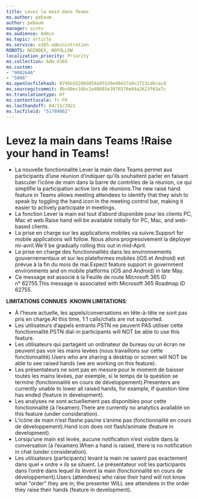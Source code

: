 ```yaml
---
title: Levez la main dans Teams
ms.author: pebaum
author: pebaum
manager: scotv
ms.audience: Admin
ms.topic: article
ms.service: o365-administration
ROBOTS: NOINDEX, NOFOLLOW
localization_priority: Priority
ms.collection: Adm_O365
ms.custom:
- "9002646"
- "5086"
ms.openlocfilehash: 879bb55280dd58a95539e90d27a9c2f23cd6cacd
ms.sourcegitcommit: 8bc60ec34bc1e40685e3976576e04a2623f63a7c
ms.translationtype: HT
ms.contentlocale: fr-FR
ms.lasthandoff: 04/15/2021
ms.locfileid: "51789862"
---
```

# <a name="raise-your-hand-in-teams"></a><span data-ttu-id="41bb5-102">Levez la main dans Teams !</span><span class="sxs-lookup"><span data-stu-id="41bb5-102">Raise your hand in Teams!</span></span>

- <span data-ttu-id="41bb5-103">La nouvelle fonctionnalité Lever la main dans Teams permet aux participants d’une réunion d’indiquer qu’ils souhaitent parler en faisant basculer l’icône de main dans la barre de contrôles de la réunion, ce qui simplifie la participation active lors de réunions.</span><span class="sxs-lookup"><span data-stu-id="41bb5-103">The new raise hand feature in Teams allows meeting attendees to identify that they wish to speak by toggling the hand icon in the meeting control bar, making it easier to actively participate in meetings.</span></span>
- <span data-ttu-id="41bb5-104">La fonction Lever la main est tout d’abord disponible pour les clients PC, Mac et web.</span><span class="sxs-lookup"><span data-stu-id="41bb5-104">Raise hand will be available initially for PC, Mac, and web-based clients.</span></span>
- <span data-ttu-id="41bb5-105">La prise en charge sur les applications mobiles va suivre.</span><span class="sxs-lookup"><span data-stu-id="41bb5-105">Support for mobile applications will follow.</span></span> <span data-ttu-id="41bb5-106">Nous allons progressivement la déployer mi-avril.</span><span class="sxs-lookup"><span data-stu-id="41bb5-106">We'll be gradually rolling this out in mid-April.</span></span>
- <span data-ttu-id="41bb5-107">La prise en charge des fonctionnalités dans les environnements gouvernementaux et sur les plateformes mobiles (iOS et Android) est prévue à la fin du mois de mai.</span><span class="sxs-lookup"><span data-stu-id="41bb5-107">Expect feature support in government environments and on mobile platforms (iOS and Android) in late May.</span></span>
- <span data-ttu-id="41bb5-108">Ce message est associé à la Feuille de route Microsoft 365 ID n° 62755.</span><span class="sxs-lookup"><span data-stu-id="41bb5-108">This message is associated with Microsoft 365 Roadmap ID 62755.</span></span>

<span data-ttu-id="41bb5-109">**LIMITATIONS CONNUES** :</span><span class="sxs-lookup"><span data-stu-id="41bb5-109">**KNOWN LIMITATIONS**:</span></span>

- <span data-ttu-id="41bb5-110">À l’heure actuelle, les appels/conversations en tête-à-tête ne sont pas pris en charge.</span><span class="sxs-lookup"><span data-stu-id="41bb5-110">At this time, 1:1 calls/chats are not supported.</span></span>
- <span data-ttu-id="41bb5-111">Les utilisateurs d’appels entrants PSTN ne peuvent PAS utiliser cette fonctionnalité.</span><span class="sxs-lookup"><span data-stu-id="41bb5-111">PSTN dial-in participants will NOT be able to use this feature.</span></span>
- <span data-ttu-id="41bb5-112">Les utilisateurs qui partagent un ordinateur de bureau ou un écran ne peuvent pas voir les mains levées (nous travaillons sur cette fonctionnalité).</span><span class="sxs-lookup"><span data-stu-id="41bb5-112">Users who are sharing a desktop or screen will NOT be able to see raised hands (we are working on this feature).</span></span>
- <span data-ttu-id="41bb5-113">Les présentateurs ne sont pas en mesure pour le moment de baisser toutes les mains levées, par exemple, si le temps de la question se termine (fonctionnalité en cours de développement).</span><span class="sxs-lookup"><span data-stu-id="41bb5-113">Presenters are currently unable to lower all raised hands, for example, if question time has ended (feature in development).</span></span>
- <span data-ttu-id="41bb5-114">Les analyses ne sont actuellement pas disponibles pour cette fonctionnalité (à l’examen).</span><span class="sxs-lookup"><span data-stu-id="41bb5-114">There are currently no analytics available on this feature (under consideration).</span></span>
- <span data-ttu-id="41bb5-115">L’icône de main n’est flashe pas/ne s’anime pas (fonctionnalité en cours de développement).</span><span class="sxs-lookup"><span data-stu-id="41bb5-115">Hand icon does not flash/animate (feature in development).</span></span>
- <span data-ttu-id="41bb5-116">Lorsqu’une main est levée, aucune notification n’est visible dans la conversation (à l’examen).</span><span class="sxs-lookup"><span data-stu-id="41bb5-116">When a hand is raised, there is no notification in chat (under consideration).</span></span>
- <span data-ttu-id="41bb5-117">Les utilisateurs (participants) levant la main ne savent pas exactement dans quel « ordre » ils se situent. Le présentateur voit les participants dans l’ordre dans lequel ils lèvent la main (fonctionnalité en cours de développement).</span><span class="sxs-lookup"><span data-stu-id="41bb5-117">Users (attendees) who raise their hand will not know what "order" they are in; the presenter WILL see attendees in the order they raise their hands (feature in development).</span></span>
